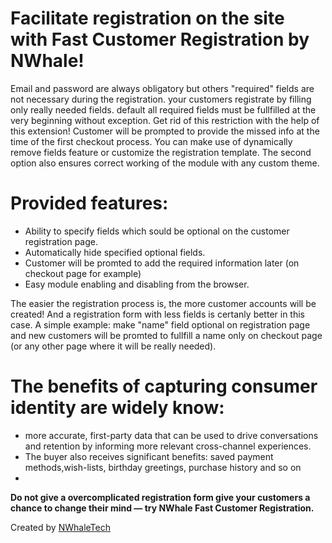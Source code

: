 # Facilitate registration on the site with Fast Customer Registration by NWhale!
Email and password are always obligatory but others "required" fields are not necessary during the registration. your customers registrate by filling only really needed fields. default all required fields must be fullfilled at the very beginning without exception. Get rid of this restriction with the help of this extension!
Customer will be prompted to provide the missed info at the time of the first checkout process. You can make use of dynamically remove fields feature or customize the registration template. The second option also ensures correct working of the module with any custom theme.

# Provided features:
- Ability to specify fields which sould be optional on the customer registration page.
- Automatically hide specified optional fields.
- Customer will be promted to add the required information later (on checkout page for example)
- Easy module enabling and disabling from the browser.

The easier the registration process is, the more customer accounts will be created!
And a registration form with less fields is certanly better in this case. A simple example: make "name" field optional on registration page and new customers will be promted to fullfill a name only on checkout page (or any other page where it will be really needed).

# The benefits of capturing consumer identity are widely know:
- more accurate, first-party data that can be used to drive conversations and retention by informing more relevant cross-channel experiences. 
- The buyer also receives significant benefits: saved payment methods,wish-lists, birthday greetings, purchase history and so on
- 
**Do not give a overcomplicated registration form give your customers a chance to change their mind — try NWhale Fast Customer Registration.**

Created by [NWhaleTech](https://nwhaletech.com/)
